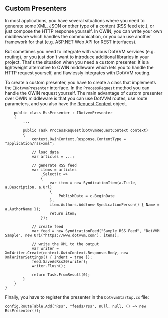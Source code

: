 ## Custom Presenters

In most applications, you have several situations where you need to generate some XML, JSON or other type of a content (RSS feed etc.), or just compose the HTTP response yourself. 
In OWIN, you can write your own middleware which handles the communication, or you can use another framework for that (e.g. ASP.NET Web API for REST interfaces).

But sometimes you need to integrate with various DotVVM services (e.g. routing), or you just don't want to introduce additional libraries in your project.
That's the situation when you need a custom presenter. It is a lightweight alternative to OWIN middleware which lets you to handle the HTTP request yourself, and flawlessly 
integrates with DotVVM routing.

To create a custom presenter, you have to create a class that implements the `IDotvvmPresenter` interface. In the `ProcessRequest` method you can handle the OWIN request yourself.
The main advantage of custom presenter over OWIN middleware is that you can use DotVVM routes, use route parameters, and you also have the
 [Request Context](/docs/tutorials/basics-request-context/{branch}) object.

```CSHARP
    public class RssPresenter : IDotvvmPresenter
    {
        ...

        public Task ProcessRequest(DotvvmRequestContext context)
        {
            context.OwinContext.Response.ContentType = "application/rss+xml";

            // load data
            var articles = ...;
            
            // generate RSS feed
            var items = articles
                .Select(c =>
                {
                    var item = new SyndicationItem(a.Title, a.Description, a.Url)
                    {
                        PublishDate = c.BeginDate
                    };
                    item.Authors.Add(new SyndicationPerson() { Name = a.AuthorName });
                    return item;
                });

            // create feed
            var feed = new SyndicationFeed("Sample RSS Feed", "DotVVM Sample", new Uri("https://www.dotvvm.com"), items);

            // write the XML to the output
            var writer = XmlWriter.Create(context.OwinContext.Response.Body, new XmlWriterSettings() { Indent = true });
            feed.SaveAsRss20(writer);
            writer.Flush();

            return Task.FromResult(0);
        }
    }
}
```

Finally, you have to register the presenter in the `DotvvmStartup.cs` file:

```CSHARP
config.RouteTable.Add("Rss", "feeds/rss", null, null, () => new RssPresenter());
```
